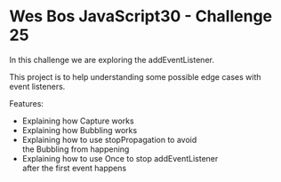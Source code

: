 # Wes Bos JavaScript30 - Challenge 25

In this challenge we are exploring the addEventListener.

This project is to help understanding some possible edge cases with  
event listeners.

Features:  
* Explaining how Capture works
* Explaining how Bubbling works
* Explaining how to use stopPropagation to avoid  
  the Bubbling from happening
* Explaining how to use Once to stop addEventListener  
  after the first event happens